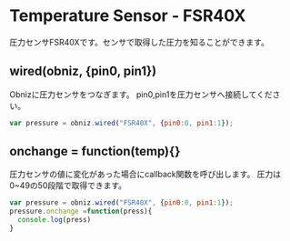 # Temperature Sensor - FSR40X
圧力センサFSR40Xです。センサで取得した圧力を知ることができます。

## wired(obniz, {pin0, pin1})
Obnizに圧力センサをつなぎます。
pin0,pin1を圧力センサへ接続してください。
```javascript
var pressure = obniz.wired("FSR40X", {pin0:0, pin1:1});
```

## onchange = function(temp){}
圧力センサの値に変化があった場合にcallback関数を呼び出します。
圧力は0~49の50段階で取得できます。

```javascript
var pressure = obniz.wired("FSR40X", {pin0:0, pin1:1});
pressure.onchange =function(press){
  console.log(press)
}
```
